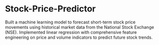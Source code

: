 # Stock-Price-Predictor
Built a machine learning model to forecast short-term stock price movements using historical market data from the National Stock Exchange (NSE). Implemented linear regression with comprehensive feature engineering on price and volume indicators to predict future stock trends.
